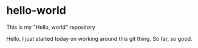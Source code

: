 # hello-world
This is my "Hello, world" repository

Hello,
I just started today on working around this git thing.
So far, so good.
